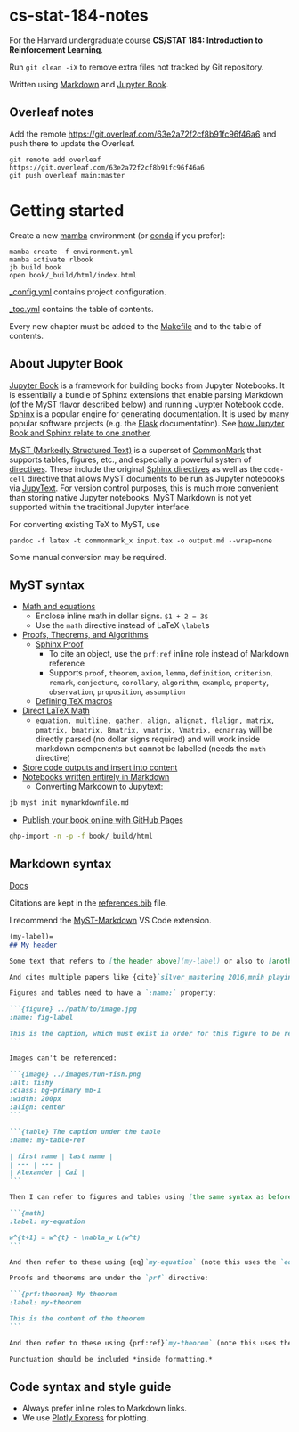 # cs-stat-184-notes

For the Harvard undergraduate course **CS/STAT 184: Introduction to Reinforcement Learning**.

Run `git clean -iX` to remove extra files not tracked by Git repository.

Written using [Markdown](https://www.markdownguide.org/) and [Jupyter Book](#about-jupyter-book).

## Overleaf notes

Add the remote <https://git.overleaf.com/63e2a72f2cf8b91fc96f46a6> and push there to update the Overleaf.

```
git remote add overleaf https://git.overleaf.com/63e2a72f2cf8b91fc96f46a6
git push overleaf main:master
```

# Getting started

Create a new [mamba](https://mamba.readthedocs.io/en/latest/index.html) environment (or [conda](https://docs.conda.io/projects/conda/en/stable/) if you prefer):

```
mamba create -f environment.yml
mamba activate rlbook
jb build book
open book/_build/html/index.html
```

[_config.yml](_config.yml) contains project configuration.

[_toc.yml](_toc.yml) contains the table of contents.

Every new chapter must be added to the [Makefile](./Makefile) and to the table of contents.

## About Jupyter Book

[Jupyter Book](https://jupyterbook.org/en/stable/intro.html) is a framework for building books from Jupyter Notebooks. It is essentially a bundle of Sphinx extensions that enable parsing Markdown (of the MyST flavor described below) and running Juypter Notebook code. [Sphinx](https://www.sphinx-doc.org/en/master/index.html) is a popular engine for generating documentation. It is used by many popular software projects (e.g. the [Flask](https://flask.palletsprojects.com) documentation). See [how Jupyter Book and Sphinx relate to one another](https://jupyterbook.org/en/stable/explain/sphinx.html).

[MyST (Markedly Structured Text)](https://myst-parser.readthedocs.io/en/latest/index.html) is a superset of [CommonMark](https://commonmark.org/) that supports tables, figures, etc., and especially a powerful system of [directives](https://myst-parser.readthedocs.io/en/latest/syntax/roles-and-directives.html). These include the original [Sphinx directives](https://www.sphinx-doc.org/en/master/usage/restructuredtext/directives.html) as well as the `code-cell` directive that allows MyST documents to be run as Jupyter notebooks via [JupyText](https://jupytext.readthedocs.io/en/latest/#). For version control purposes, this is much more convenient than storing native Jupyter notebooks. MyST Markdown is not yet supported within the traditional Jupyter interface.

For converting existing TeX to MyST, use

```
pandoc -f latex -t commonmark_x input.tex -o output.md --wrap=none
```

Some manual conversion may be required.

## MyST syntax

- [Math and equations](https://jupyterbook.org/en/stable/content/math.html)
  - Enclose inline math in dollar signs. `$1 + 2 = 3$`
  - Use the `math` directive instead of LaTeX `\label`s
- [Proofs, Theorems, and Algorithms](https://jupyterbook.org/en/stable/content/proof.html)
  - [Sphinx Proof](https://sphinx-proof.readthedocs.io/en/latest/)
    - To cite an object, use the `prf:ref` inline role instead of Markdown reference
    - Supports `proof`, `theorem`, `axiom`, `lemma`, `definition`, `criterion`, `remark`, `conjecture`, `corollary`, `algorithm`, `example`, `property`, `observation`, `proposition`, `assumption`
  - [Defining TeX macros](https://jupyterbook.org/en/stable/advanced/sphinx.html#defining-tex-macros)
- [Direct LaTeX Math](https://myst-parser.readthedocs.io/en/latest/syntax/optional.html#direct-latex-math)
  - `equation, multline, gather, align, alignat, flalign, matrix, pmatrix, bmatrix, Bmatrix, vmatrix, Vmatrix, eqnarray` will be directly parsed (no dollar signs required) and will work inside markdown components but cannot be labelled (needs the `math` directive)
- [Store code outputs and insert into content](https://jupyterbook.org/en/stable/content/executable/output-insert.html)
- [Notebooks written entirely in Markdown](https://jupyterbook.org/en/stable/file-types/myst-notebooks.html)
  - Converting Markdown to Jupytext:

```bash
jb myst init mymarkdownfile.md
```

- [Publish your book online with GitHub Pages](https://jupyterbook.org/en/stable/start/publish.html#publish-your-book-online-with-github-pages)

```bash
ghp-import -n -p -f book/_build/html
```

## Markdown syntax

[Docs](https://jupyterbook.org/en/stable/content/references.html#content-references)

Citations are kept in the [references.bib](./references.bib) file.

I recommend the [MyST-Markdown](https://marketplace.visualstudio.com/items?itemName=ExecutableBookProject.myst-highlight) VS Code extension.

````md
(my-label)=
## My header

Some text that refers to [the header above](my-label) or also to [another file](../1_topic/foobar.md).

And cites multiple papers like {cite}`silver_mastering_2016,mnih_playing_2013` using their citekeys from the BibTeX file

Figures and tables need to have a `:name:` property:

```{figure} ../path/to/image.jpg
:name: fig-label

This is the caption, which must exist in order for this figure to be referenced
```

Images can't be referenced:

```{image} ../images/fun-fish.png
:alt: fishy
:class: bg-primary mb-1
:width: 200px
:align: center
```

```{table} The caption under the table
:name: my-table-ref

| first name | last name |
| --- | --- |
| Alexander | Cai |
```

Then I can refer to figures and tables using [the same syntax as before](fig-label) (or a reference to [that table](my-table-ref)) or also as {numref}`fig-label` (shows "Fig. 1") or {numref}`my-table-ref` (shows "Table 1")

```{math}
:label: my-equation

w^{t+1} = w^{t} - \nabla_w L(w^t)
```

And then refer to these using {eq}`my-equation` (note this uses the `eq` role)

Proofs and theorems are under the `prf` directive:

```{prf:theorem} My theorem
:label: my-theorem

This is the content of the theorem
```

And then refer to these using {prf:ref}`my-theorem` (note this uses the `prf:ref` role)

Punctuation should be included *inside formatting.*
````


## Code syntax and style guide

- Always prefer inline roles to Markdown links.
- We use [Plotly Express](https://plotly.com/python/plotly-express/) for plotting.


